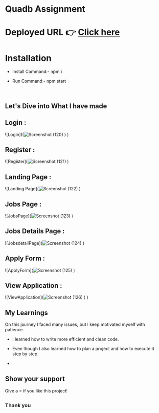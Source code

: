 # Quadb Assignment

# Deployed URL 👉 [Click here](https://job-app-psi-snowy.vercel.app/)

# Installation

- Install Command:- npm i
- Run Command:- npm start


  <br/>






## Let's Dive into What I have made


## Login :

![Login]((![Screenshot (120)](https://github.com/VinayRinait/Quadb-Tech_assignment/assets/108014776/b229fd1e-91e8-40c6-8ec6-e1cb53b9296a)
)
)

## Register :

![Register](![Screenshot (121)](https://github.com/VinayRinait/Quadb-Tech_assignment/assets/108014776/21b188c7-e363-4bd1-a7c1-e8bcf3219fec)
)

## Landing Page :

![Landing Page](![Screenshot (122)](https://github.com/VinayRinait/Quadb-Tech_assignment/assets/108014776/775c10ec-5001-41f4-bc61-42c137010121)
)

## Jobs Page :

![JobsPage](![Screenshot (123)](https://github.com/VinayRinait/Quadb-Tech_assignment/assets/108014776/5937f62a-38fc-4ca8-9a2a-a204d4c082fb)
)

## Jobs Details Page :

![JobsdetailPage](![Screenshot (124)](https://github.com/VinayRinait/Quadb-Tech_assignment/assets/108014776/f8c2fe00-1ec2-4ce2-8be1-c4da5b0e1f18)
)

## Apply Form :

![ApplyForm](![Screenshot (125)](https://github.com/VinayRinait/Quadb-Tech_assignment/assets/108014776/012efac2-2ad6-40b8-ade8-2a561ceef6aa)
)
## View Application :

![ViewApplication](![Screenshot (126)](https://github.com/VinayRinait/Quadb-Tech_assignment/assets/108014776/9da5159b-64b0-40a4-90e6-298379dc1128)
)
)


## My Learnings

On this journey I faced many issues, but I keep motivated myself with patience.

- I learned how to write more efficient and clean code.

- Even though I also learned how to plan a project and how to execute it step by step.

-



## Show your support

Give a ⭐️ if you like this project!

### Thank you
